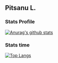 ## Pitsanu L.

### Stats Profile
[![Anurag's github stats](https://github-readme-stats.vercel.app/api?username=pitsanujiw&show_icons=true&theme=react)](https://github.com/anuraghazra/github-readme-stats)

### Stats time
[![Top Langs](https://github-readme-stats.vercel.app/api/top-langs/?username=pitsanujiw)](https://github.com/anuraghazra/github-readme-stats)
